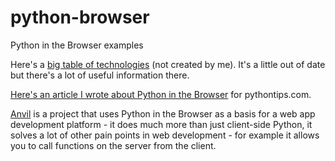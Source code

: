 # python-browser
Python in the Browser examples

Here's a [big table of technologies](http://stromberg.dnsalias.org/~strombrg/pybrowser/python-browser.html) (not created by me). It's a little out of date but there's a lot of useful information there.

[Here's an article I wrote about Python in the Browser](https://pythontips.com/2019/05/22/running-python-in-the-browser/) for pythontips.com.

[Anvil](https://anvil.works) is a project that uses Python in the Browser as a basis for a web app development platform - it does much more than just client-side Python, it solves a lot of other pain points in web development - for example it  allows you to call functions on the server from the client.
